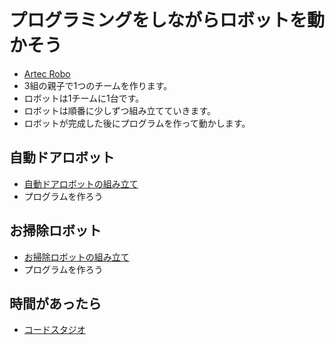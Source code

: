 # プログラミングをしながらロボットを動かそう
 - <a href="http://www.artec-kk.co.jp/artecrobo/ja/product/product_06.php" target="_blank">Artec Robo</a>
 - 3組の親子で1つのチームを作ります。
 - ロボットは1チームに1台です。
 - ロボットは順番に少しずつ組み立てていきます。
 - ロボットが完成した後にプログラムを作って動かします。

## 自動ドアロボット

- <a href="./resume/auto_door.md" target="_blank">自動ドアロボットの組み立て</a>
- プログラムを作ろう

## お掃除ロボット

- <a href="./resume/clean_up_robot.md" target="_blank">お掃除ロボットの組み立て</a>
- プログラムを作ろう

## 時間があったら

- <a href="https://studio.code.org/courses" target="_blank">コードスタジオ</a>
